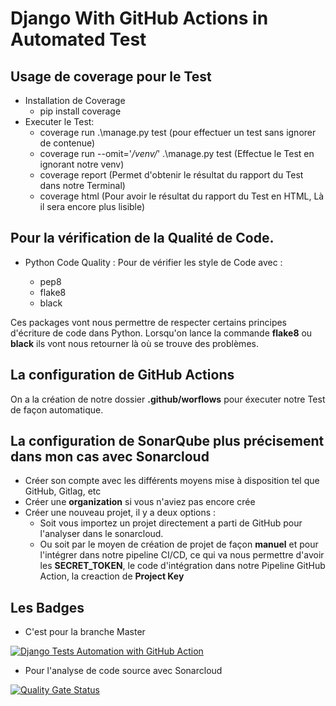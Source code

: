 # Django With GitHub Actions in Automated Test

## Usage de coverage pour le Test

* Installation de Coverage
    - pip install coverage
* Executer le Test:
    - coverage run .\manage.py test   (pour effectuer un test sans ignorer de contenue)
    - coverage run --omit='*/venv/*' .\manage.py test (Effectue le Test en ignorant notre venv)
    - coverage report  (Permet d'obtenir le résultat du rapport du Test dans notre Terminal)
    - coverage html  (Pour avoir le résultat du rapport du Test en HTML, Là il sera encore plus lisible)

## Pour la vérification de la Qualité de Code.

* Python Code Quality : Pour de vérifier les style de Code avec :

   - pep8
   - flake8
   - black

Ces packages vont nous permettre de respecter certains principes d'écriture de code dans Python. Lorsqu'on lance la commande **flake8** ou **black** ils vont nous retourner là où se trouve des problèmes.

## La configuration de GitHub Actions

On a la création de notre dossier **.github/worflows** pour éxecuter notre Test de façon automatique.

## La configuration de SonarQube plus précisement dans mon cas avec Sonarcloud

- Créer son compte avec les différents moyens mise à disposition tel que GitHub, Gitlag, etc
- Créer une **organization** si vous n'aviez pas encore crée
- Créer une nouveau projet, il y a deux options :
    * Soit vous importez un projet directement a parti de GitHub pour l'analyser dans le sonarcloud.
    * Ou soit par le moyen de création de projet de façon **manuel** et pour l'intégrer dans notre pipeline CI/CD, ce qui va nous permettre d'avoir les **SECRET_TOKEN**, le code d'intégration dans notre Pipeline GitHub Action, la creaction de **Project Key**

## Les Badges

- C'est pour la branche Master

[![Django Tests Automation with GitHub Action](https://github.com/Opeyemi19/django_test_github_action/actions/workflows/testing-app.yml/badge.svg?branch=master)](https://github.com/Opeyemi19/django_test_github_action/actions/workflows/testing-app.yml)

- Pour l'analyse de code source avec Sonarcloud

[![Quality Gate Status](https://sonarcloud.io/api/project_badges/measure?project=pro-test-django&metric=alert_status)](https://sonarcloud.io/dashboard?id=pro-test-django)
